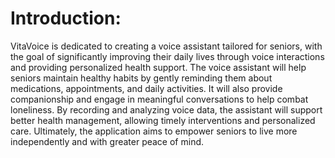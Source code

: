 # Introduction:
VitaVoice  is  dedicated  to  creating  a  voice  assistant  tailored  for  seniors,  with  the  goal  of 
significantly  improving  their  daily  lives  through  voice  interactions  and  providing  personalized 
health support. The voice assistant will help seniors maintain healthy habits by gently reminding 
them  about  medications,  appointments,  and  daily  activities.  It  will  also  provide  companionship 
and engage in meaningful conversations to help combat loneliness. By recording and analyzing 
voice data, the assistant will support better health management, allowing timely interventions and 
personalized care. Ultimately, the application aims to empower seniors to live more independently 
and with greater peace of mind. 
